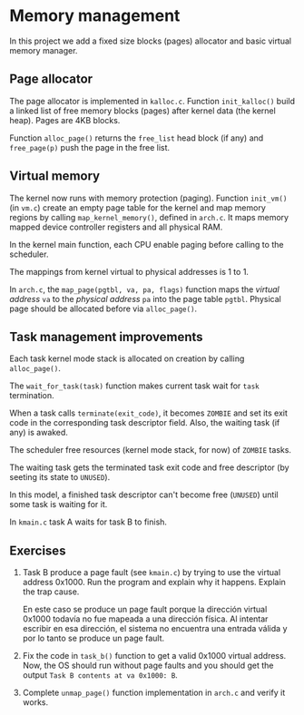 # Memory management

In this project we add a fixed size blocks (pages) allocator and basic virtual
memory manager.

## Page allocator

The page allocator is implemented in `kalloc.c`. Function `init_kalloc()` build
a linked list of free memory blocks (pages) after kernel data (the kernel heap).
Pages are 4KB blocks.

Function `alloc_page()` returns the `free_list` head block (if any) and
`free_page(p)` push the page in the free list.

## Virtual memory

The kernel now runs with memory protection (paging). Function `init_vm()` (in
`vm.c`) create an empty page table for the kernel and map memory regions by
calling `map_kernel_memory()`, defined in `arch.c`. It maps memory mapped device
controller registers and all physical RAM.

In the kernel main function, each CPU enable paging before calling to the
scheduler.

The mappings from kernel virtual to physical addresses is 1 to 1. 

In `arch.c`, the `map_page(pgtbl, va, pa, flags)` function maps the *virtual address*
`va` to the *physical address* `pa` into the page table `pgtbl`.
Physical page should be allocated before via `alloc_page()`.

## Task management improvements

Each task kernel mode stack is allocated on creation by calling `alloc_page()`.

The `wait_for_task(task)` function makes current task wait for `task`
termination.

When a task calls `terminate(exit_code)`, it becomes `ZOMBIE` and set its exit
code in the corresponding task descriptor field. Also, the waiting
task (if any) is awaked.

The scheduler free resources (kernel mode stack, for now) of `ZOMBIE` tasks.

The waiting task gets the terminated task exit code and free descriptor (by
seeting its state to `UNUSED`).

In this model, a finished task descriptor can't become free (`UNUSED`) until
some task is waiting for it.

In `kmain.c` task A waits for task B to finish.

## Exercises

1. Task B produce a page fault (see `kmain.c`) by trying to use the virtual
   address 0x1000. Run the program and explain why it happens. Explain the trap cause.

   En este caso se produce un page fault porque la dirección virtual 0x1000 todavía no fue mapeada a una dirección física. Al intentar escribir en esa dirección, el sistema no encuentra una entrada válida y por lo tanto se produce un page fault.

2. Fix the code in `task_b()` function to get a valid 0x1000 virtual address.
   Now, the OS should run without page faults and you should get the output `Task B contents at va 0x1000: B`.
   
3. Complete `unmap_page()` function implementation in `arch.c` and verify it
   works.
